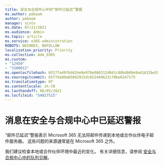 ```yaml
---
title: 安全与合规中心中的“邮件已延迟”警报
ms.author: pebaum
author: pebaum
manager: scotv
ms.date: 07/21/2021
ms.audience: Admin
ms.topic: article
ms.service: o365-administration
ROBOTS: NOINDEX, NOFOLLOW
localization_priority: Priority
ms.collection: Adm_O365
ms.custom:
- "12450"
- "3100012"
ms.openlocfilehash: 0317fa4976dd34e9e978e086312d041c88bd600e9a41632be55736bbfa2b527c
ms.sourcegitcommit: b5f7da89a650d2915dc652449623c78be6247175
ms.translationtype: HT
ms.contentlocale: zh-CN
ms.lasthandoff: 08/05/2021
ms.locfileid: "54027515"
---
```

# <a name="messages-have-been-delayed-alerts-in-the-security--compliance-center"></a>消息在安全与合规中心中已延迟警报

“邮件已延迟”警报表示 Microsoft 365 无法将邮件传递到本地或合作伙伴电子邮件服务器。 这些问题的来源通常是在 Microsoft 365 之外。 

我们建议检查本地或合作伙伴环境中最近的变化。 有关详细信息，请参阅 [安全与合规中心中的队列见解](/microsoft-365/security/office-365-security/mfi-queue-alerts-and-queues)。

